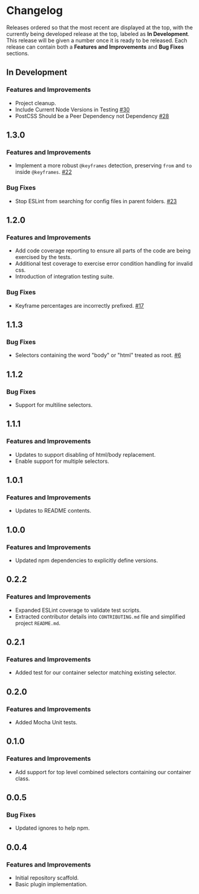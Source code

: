 
# Changelog

Releases ordered so that the most recent are displayed at the top, with the currently being developed release at the top, labeled as **In Development**. This release will be given a number once it is ready to be released. Each release can contain both a **Features and Improvements** and **Bug Fixes** sections.

## In Development

### Features and Improvements

* Project cleanup.
* Include Current Node Versions in Testing [#30](https://github.com/dbtedman/postcss-prefixwrap/issues/30)
* PostCSS Should be a Peer Dependency not Dependency [#28](https://github.com/dbtedman/postcss-prefixwrap/issues/28)

## 1.3.0

### Features and Improvements

* Implement a more robust `@keyframes` detection, preserving `from` and `to` inside `@keyframes`. [#22](https://github.com/dbtedman/postcss-prefixwrap/pull/22)

### Bug Fixes

* Stop ESLint from searching for config files in parent folders. [#23](https://github.com/dbtedman/postcss-prefixwrap/pull/23)

## 1.2.0

### Features and Improvements

* Add code coverage reporting to ensure all parts of the code are being exercised by the tests.
* Additional test coverage to exercise error condition handling for invalid css.
* Introduction of integration testing suite.

### Bug Fixes

* Keyframe percentages are incorrectly prefixed. [#17](https://github.com/dbtedman/postcss-prefixwrap/issues/17)

## 1.1.3

### Bug Fixes

* Selectors containing the word "body" or "html" treated as root. [#6](https://github.com/dbtedman/postcss-prefixwrap/issues/6)

## 1.1.2

### Bug Fixes

* Support for multiline selectors.

## 1.1.1

### Features and Improvements

* Updates to support disabling of html/body replacement.
* Enable support for multiple selectors.

## 1.0.1

### Features and Improvements

* Updates to README contents.

## 1.0.0

### Features and Improvements

* Updated npm dependencies to explicitly define versions.

## 0.2.2

### Features and Improvements

* Expanded ESLint coverage to validate test scripts.
* Extracted contributor details into `CONTRIBUTING.md` file and simplified project `README.md`.

## 0.2.1

### Features and Improvements

* Added test for our container selector matching existing selector.

## 0.2.0

### Features and Improvements

* Added Mocha Unit tests.

## 0.1.0

### Features and Improvements

* Add support for top level combined selectors containing our container class.

## 0.0.5

### Bug Fixes

* Updated ignores to help npm.

## 0.0.4

### Features and Improvements

* Initial repository scaffold.
* Basic plugin implementation.
